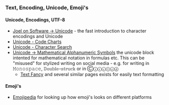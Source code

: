 ### Text, Encoding, Unicode, Emoji's

#### Unicode, Encodings, UTF-8

* [Joel on Software -> Unicode](https://www.joelonsoftware.com/2003/10/08/the-absolute-minimum-every-software-developer-absolutely-positively-must-know-about-unicode-and-character-sets-no-excuses/) - the fast introduction to character encodings and Unicode
* [Unicode - Code Charts](https://www.unicode.org/charts/)
* [Unicode - Character Search](https://unicode-search.net/)
* [Unicode -> Mathematical Alphanumeric Symbols](https://en.m.wikipedia.org/wiki/Mathematical_Alphanumeric_Symbols) the unicode block intented for mathematical notation in formulas etc. This can be "misused" for stylized writing on social media - e.g. for writing in 𝙼𝚘𝚗𝚘𝚜𝚙𝚊𝚌𝚎, 𝔻𝕠𝕦𝕓𝕝𝕖-𝕤𝕥𝕣𝕦𝕔𝕜 or in Ⓒⓘⓡⓒⓛⓔⓓ
  * [Text Fancy](https://textfancy.com/) and several similar pages exists for easily text formatting

#### Emoji's

* [Emojipedia](https://emojipedia.org/) for looking up how emoji's looks on different platforms
